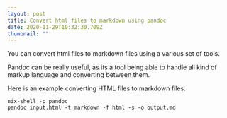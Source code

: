 ```yaml
---
layout: post
title: Convert html files to markdown using pandoc
date: 2020-11-29T10:32:30.709Z
thumbnail: ""
---
```

You can convert html files to markdown files using a various set of tools.

Pandoc can be really useful, as its a tool being able to handle all kind of markup language and converting between them.

Here is an example converting HTML files to markdown files.

```
nix-shell -p pandoc
pandoc input.html -t markdown -f html -s -o output.md
```
